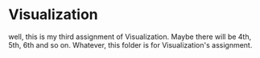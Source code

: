 # Visualization
well, this is my third assignment of Visualization.
Maybe there will be 4th, 5th, 6th and so on.
Whatever, this folder is for Visualization's assignment.
